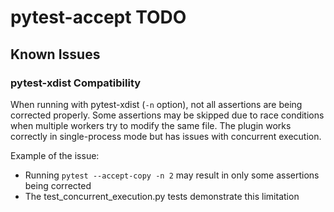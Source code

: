 # pytest-accept TODO

## Known Issues

### pytest-xdist Compatibility

When running with pytest-xdist (`-n` option), not all assertions are being
corrected properly. Some assertions may be skipped due to race conditions when
multiple workers try to modify the same file. The plugin works correctly in
single-process mode but has issues with concurrent execution.

Example of the issue:

- Running `pytest --accept-copy -n 2` may result in only some assertions being
  corrected
- The test_concurrent_execution.py tests demonstrate this limitation
